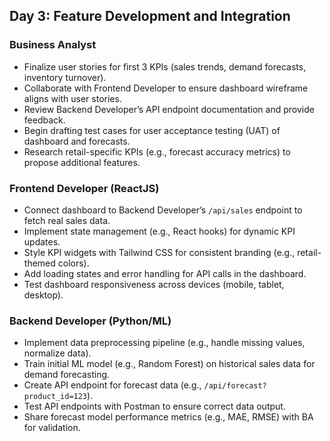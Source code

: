 ## Day 3: Feature Development and Integration

### Business Analyst
- Finalize user stories for first 3 KPIs (sales trends, demand forecasts, inventory turnover).
- Collaborate with Frontend Developer to ensure dashboard wireframe aligns with user stories.
- Review Backend Developer’s API endpoint documentation and provide feedback.
- Begin drafting test cases for user acceptance testing (UAT) of dashboard and forecasts.
- Research retail-specific KPIs (e.g., forecast accuracy metrics) to propose additional features.

### Frontend Developer (ReactJS)
- Connect dashboard to Backend Developer’s `/api/sales` endpoint to fetch real sales data.
- Implement state management (e.g., React hooks) for dynamic KPI updates.
- Style KPI widgets with Tailwind CSS for consistent branding (e.g., retail-themed colors).
- Add loading states and error handling for API calls in the dashboard.
- Test dashboard responsiveness across devices (mobile, tablet, desktop).

### Backend Developer (Python/ML)
- Implement data preprocessing pipeline (e.g., handle missing values, normalize data).
- Train initial ML model (e.g., Random Forest) on historical sales data for demand forecasting.
- Create API endpoint for forecast data (e.g., `/api/forecast?product_id=123`).
- Test API endpoints with Postman to ensure correct data output.
- Share forecast model performance metrics (e.g., MAE, RMSE) with BA for validation.